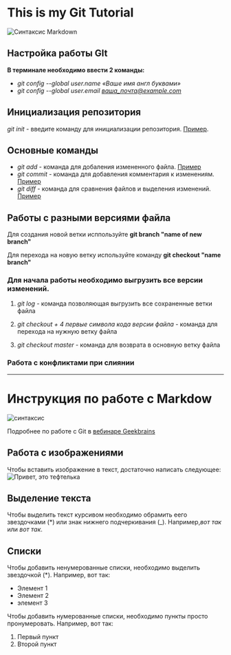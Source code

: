 # This is my Git Tutorial
![Синтаксис Markdown](https://upload.wikimedia.org/wikipedia/commons/thumb/e/e0/Git-logo.svg/300px-Git-logo.svg.png)
## Настройка работы GIt

**В терминале необходимо ввести 2 команды:**

* *git config --global user.name «Ваше имя англ буквами»*
* *git config --global user.email ваша_почта@example.com*

## Инициализация репозитория

*git init* - введите команду для инициализации репозитория. [Пример](https://disk.yandex.ru/i/95GBPMqle8cEEg).

## Основные команды 

* *git add* - команда для добаления измененного файла. [Пример](https://disk.yandex.ru/i/61hn8TJGNH7uZQ)
* *git commit* - команда для добавления комментария к изменениям. [Пример](https://disk.yandex.ru/i/l8HMpTNoKe5SFw)
* *git diff* - команда для сравнения файлов и выделения изменений. [Пример](https://disk.yandex.ru/i/4BaIDClDhzaJBw)

## Работы с разными версиями файла

Для создания новой ветки исппользуйте **git branch "name of new branch"**

Для перехода на новую ветку используйте команду **git checkout "name branch"**

### Для начала работы необходимо выгрузить все версии изменений.

1. *git log* - команда позволяющая выгрузить все сохраненные ветки файла

2. *git checkout + 4 первые символа кода версии файла* - команда для перехода на нужную ветку файла

3. *git checkout master* - команда для возврата в основную ветку файла

### Работа с конфликтами при слиянии
___

# Инструкция по работе с Markdow

![синтаксис](https://miro.medium.com/max/1400/1*KoGFSzHVSnX2bbLxR_oIvA.png)

Подробнее по работе с Git в [вебинаре Geekbrains](https://youtu.be/y18UF-qXMoE)

## Работа с изображениями

Чтобы вставить изображение в текст, достаточно написать следующее:
![Привет, это тефтелька](cat.jpg)


## Выделение текста

Чтобы выделить текст курсивом необходимо обрамить еего звездочками (*) или знак нижнего подчеркивания (_). Например,*вот так* или _вот так_.

## Списки

Чтобы добавить ненумерованные списки, необходимо выделить звездочкой (*).
Например, вот так:
* Элемент 1
* Элемент 2
* элемент 3

Чтобы добавить нумерованные списки, необходимо пункты просто пронумеровать.
Например, вот так:
1. Первый пункт
2. Второй пункт
